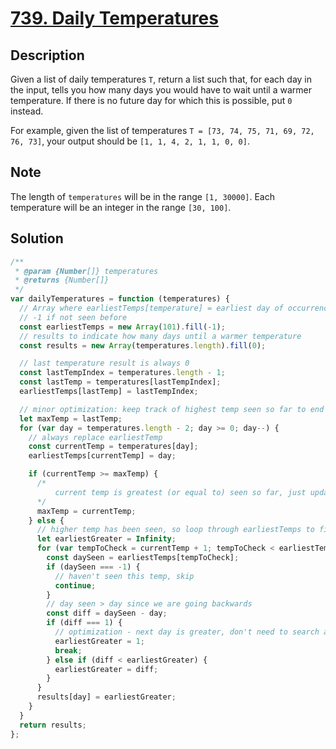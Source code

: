 # [739. Daily Temperatures](https://leetcode.com/problems/daily-temperatures/)

## Description

Given a list of daily temperatures `T`, return a list such that, for each day in the input, tells you how many days you would have to wait until a warmer temperature. If there is no future day for which this is possible, put `0` instead.

For example, given the list of temperatures `T = [73, 74, 75, 71, 69, 72, 76, 73]`, your output should be `[1, 1, 4, 2, 1, 1, 0, 0]`.

## Note

The length of `temperatures` will be in the range `[1, 30000]`. Each temperature will be an integer in the range `[30, 100]`.

## Solution

```javascript
/**
 * @param {Number[]} temperatures
 * @returns {Number[]}
 */
var dailyTemperatures = function (temperatures) {
  // Array where earliestTemps[temperature] = earliest day of occurrence seen so far beginning on the last day, 
  // -1 if not seen before
  const earliestTemps = new Array(101).fill(-1);
  // results to indicate how many days until a warmer temperature
  const results = new Array(temperatures.length).fill(0);

  // last temperature result is always 0
  const lastTempIndex = temperatures.length - 1;
  const lastTemp = temperatures[lastTempIndex];
  earliestTemps[lastTemp] = lastTempIndex;

  // minor optimization: keep track of highest temp seen so far to end inner loop a bit earlier
  let maxTemp = lastTemp;
  for (var day = temperatures.length - 2; day >= 0; day--) {
    // always replace earliestTemp
    const currentTemp = temperatures[day];
    earliestTemps[currentTemp] = day;

    if (currentTemp >= maxTemp) {
      /*
          current temp is greatest (or equal to) seen so far, just update maxTemp and skip looping
      */
      maxTemp = currentTemp;
    } else {
      // higher temp has been seen, so loop through earliestTemps to find the earliest index
      let earliestGreater = Infinity;
      for (var tempToCheck = currentTemp + 1; tempToCheck < earliestTemps.length; tempToCheck++) {
        const daySeen = earliestTemps[tempToCheck];
        if (daySeen === -1) {
          // haven't seen this temp, skip
          continue;
        }
        // day seen > day since we are going backwards
        const diff = daySeen - day;
        if (diff === 1) {
          // optimization - next day is greater, don't need to search anymore
          earliestGreater = 1;
          break;
        } else if (diff < earliestGreater) {
          earliestGreater = diff;
        }
      }
      results[day] = earliestGreater;
    }
  }
  return results;
};
```
